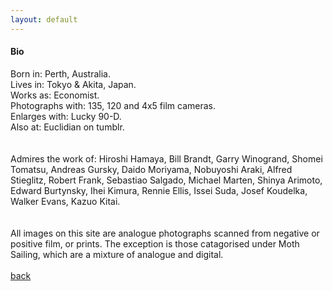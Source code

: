 ```yaml
---
layout: default
---
```

#### Bio
Born in: Perth, Australia.<BR>
Lives in: Tokyo & Akita, Japan.<BR>
Works as: Economist.<BR>
Photographs with: 135, 120 and 4x5 film cameras.<BR>
Enlarges with: Lucky 90-D.<BR>
Also at: Euclidian on tumblr.<BR>
<BR>
<BR>
Admires the work of: Hiroshi Hamaya, Bill Brandt, Garry Winogrand, Shomei Tomatsu, Andreas Gursky, Daido Moriyama, Nobuyoshi Araki, Alfred Stieglitz, Robert Frank, Sebastiao Salgado, Michael Marten, Shinya Arimoto, Edward Burtynsky, Ihei Kimura, Rennie Ellis, Issei Suda, Josef Koudelka, Walker Evans, Kazuo Kitai.
<BR>
<BR>
<BR>
All images on this site are analogue photographs scanned from negative or positive film, or prints. The exception is those catagorised under Moth Sailing, which are a mixture of analogue and digital.
<BR>
<BR>
[back](./)
